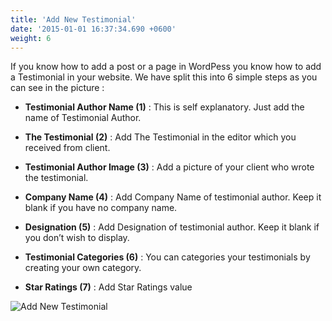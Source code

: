 ```yaml
---
title: 'Add New Testimonial'
date: '2015-01-01 16:37:34.690 +0600'
weight: 6
---
```


If you know how to add a post or a page in WordPess you know how to add a Testimonial in your website. We have split this into 6 simple steps as you can see in the picture :

- **Testimonial Author Name (1)** : This is self explanatory. Just add the name of Testimonial Author.

- **The Testimonial (2)** : Add The Testimonial in the editor which you received from client.

- **Testimonial Author Image (3)** : Add a picture of your client who wrote the testimonial.

- **Company Name (4)** : Add Company Name of testimonial author. Keep it blank if you have no company name.

- **Designation (5)** : Add Designation of testimonial author. Keep it blank if you don’t wish to display.

- **Testimonial Categories (6)** : You can categories your testimonials by creating your own category.

- **Star Ratings (7)** : Add Star Ratings value

![Add New Testimonial](../images/add-new-testimonial.png)